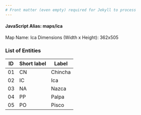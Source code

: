 ```yaml
---
# Front matter (even empty) required for Jekyll to process
---
```


#### JavaScript Alias: maps/ica

Map Name: Ica
Dimensions (Width x Height): 362x505


### List of Entities

ID | Short label | Label
---|---|---|
01| CN | Chincha
02| IC | Ica
03| NA | Nazca
04| PP | Palpa
05| PO | Pisco
